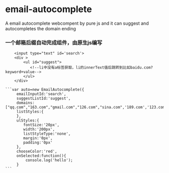 # email-autocomplete
A  email autocomplete  webcompent by pure js  and it can suggest and autocompletes the domain  ending
### 一个邮箱后缀自动完成组件，由原生js编写
```
	<input type="text" id='search'>
	<div >
		<ul id="suggest">
		   <!--li中没有a标签获取，li的innerText值后跳转到比如baidu.com?keyword+value-->
		</ul>
	</div>
```
	```var auto=new EmailAutocomplete({
         emailInputId:'search',
         suggestListId:'suggest',
         domains:["qq.com","163.com","gmail.com","126.com","sina.com",'189.com','123.com'],
         listStyles:{
         },
         ulStyles:{
            fontSize:'20px',
            width:'200px',
            listStyleType:'none',
            margin:'0px',
            padding:'0px'
         },
         chooseColor:'red',
         onSelected:function(){
             console.log('hello');
         }
	```

